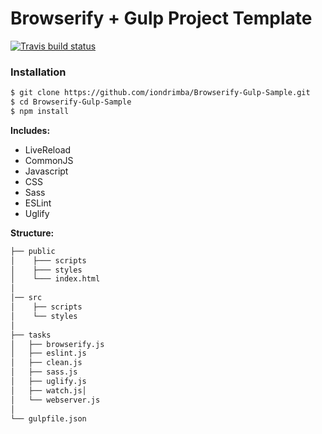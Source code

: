 # Browserify + Gulp Project Template

[![Travis build status](https://travis-ci.org/iondrimba/Browserify-Gulp-Sample.svg?branch=master)](https://travis-ci.org/iondrimba/Browserify-Gulp-Sample)

### Installation

```sh
$ git clone https://github.com/iondrimba/Browserify-Gulp-Sample.git
$ cd Browserify-Gulp-Sample
$ npm install
```

__Includes:__
  * LiveReload
  * CommonJS
  * Javascript
  * CSS
  * Sass
  * ESLint
  * Uglify

__Structure:__

````bash
├── public
│    ├─── scripts
│    ├─── styles
│    └─── index.html
│    
│── src
│    ├── scripts
│    └── styles
│
├── tasks
│   ├── browserify.js
│   ├── eslint.js
│   ├── clean.js
│   ├── sass.js
│   ├── uglify.js
│   ├── watch.js│   
│   └── webserver.js
│
└── gulpfile.json
````
